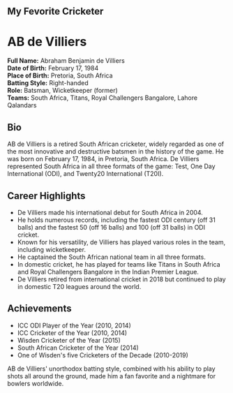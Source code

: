 ## My Fevorite Cricketer
# AB de Villiers
**Full Name:** Abraham Benjamin de Villiers  
**Date of Birth:** February 17, 1984  
**Place of Birth:** Pretoria, South Africa  
**Batting Style:** Right-handed  
**Role:** Batsman, Wicketkeeper (former)  
**Teams:** South Africa, Titans, Royal Challengers Bangalore, Lahore Qalandars  

## Bio
AB de Villiers is a retired South African cricketer, widely regarded as one of the most innovative and destructive batsmen in the history of the game. He was born on February 17, 1984, in Pretoria, South Africa. De Villiers represented South Africa in all three formats of the game: Test, One Day International (ODI), and Twenty20 International (T20I).

## Career Highlights
- De Villiers made his international debut for South Africa in 2004.
- He holds numerous records, including the fastest ODI century (off 31 balls) and the fastest 50 (off 16 balls) and 100 (off 31 balls) in ODI cricket.
- Known for his versatility, de Villiers has played various roles in the team, including wicketkeeper.
- He captained the South African national team in all three formats.
- In domestic cricket, he has played for teams like Titans in South Africa and Royal Challengers Bangalore in the Indian Premier League.
- De Villiers retired from international cricket in 2018 but continued to play in domestic T20 leagues around the world.

## Achievements
- ICC ODI Player of the Year (2010, 2014)
- ICC Cricketer of the Year (2010, 2014)
- Wisden Cricketer of the Year (2015)
- South African Cricketer of the Year (2014)
- One of Wisden's five Cricketers of the Decade (2010-2019)

AB de Villiers' unorthodox batting style, combined with his ability to play shots all around the ground, made him a fan favorite and a nightmare for bowlers worldwide.

